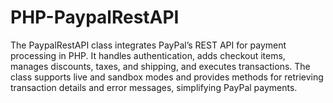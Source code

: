 # PHP-PaypalRestAPI
The PaypalRestAPI class integrates PayPal’s REST API for payment processing in PHP. It handles authentication, adds checkout items, manages discounts, taxes, and shipping, and executes transactions. The class supports live and sandbox modes and provides methods for retrieving transaction details and error messages, simplifying PayPal payments.
